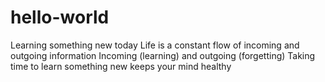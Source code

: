 # hello-world
Learning something new today
Life is a constant flow of incoming and outgoing information
Incoming (learning) and outgoing (forgetting) 
Taking time to learn something new keeps your mind healthy 
